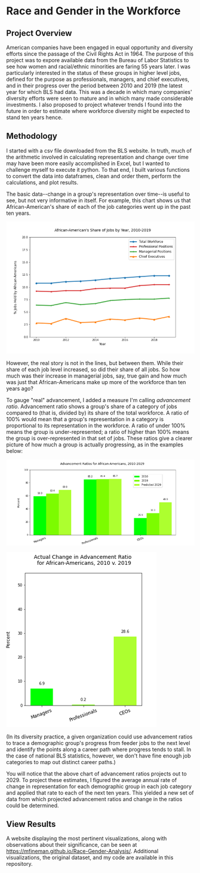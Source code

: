 # Race and Gender in the Workforce 

## Project Overview

American companies have been engaged in equal opportunity and diversity efforts since the passage of the Civil Rights Act in 1964.  The purpose of this project was to expore available data from the Bureau of Labor Statistics to see how women and racial/ethnic minorities are faring 55 years later.  I was particularly interested in the status of these groups in higher level jobs, defined for the purpose as professionals, managers, and chief executives, and in their progress over the period between 2010 and 2019 (the latest year for which BLS had data.  This was a decade in which many companies' diversity efforts were seen to mature and in which many made considerable investments. I also proposed to project whatever trends I found into the future in order to estimate where workforce diversity might be expected to stand ten years hence.

## Methodology

I started with a csv file downloaded from the BLS website.  In truth, much of the arithmetic involved in calculating representation and change over time may have been more easily accomplished in Excel, but I wanted to challenge myself to execute it python.  To that end, I built various functions to convert the data into dataframes, clean and order them, perform the calculations, and plot results.

The basic data--change in a group's representation over time--is useful to see, but not very informative in itself.  For example, this chart shows us that African-American's share of each of the job categories went up in the past ten years.  

![Sample Graph](https://github.com/mfineman/Race-Gender-Analysis/blob/main/Images/AArep.png)

However, the real story is not in the lines, but between them.  While their share of each job level increased, so did their share of all jobs.  So how much was their increase in managerial jobs, say, true gain and how much was just that African-Americans make up more of the workforce than ten years ago?

To gauge "real" advancement, I added a measure I'm calling *advancement ratio*.  Advancement ratio shows a group's share of a category of jobs compared to (that is, divided by) its share of the total workforce.  A ratio of 100% would mean that a group's representation in a category is proportional to its representation in the workforce.  A ratio of under 100% means the group is under-represented; a ratio of higher than 100% means the group is over-represented in that set of jobs.  These ratios give a clearer picture of how much a group is actually progressing, as in the examples below:

![Twenty year advancement ratios, Africa-Americans](https://github.com/mfineman/Race-Gender-Analysis/blob/main/Images/African-Americans_ratios_2010-2029.png)

![Sample Graph](https://github.com/mfineman/Race-Gender-Analysis/blob/main/Images/African-Americans_ratio_change19.png)

(In its diversity practice, a given organization could use advancement ratios to trace a demographic group's progress from feeder jobs to the next level and identify the points along a career path where progress tends to stall.  In the case of national BLS statistics, however, we don't have fine enough job categories to map out distinct career paths.)

You will notice that the above chart of advancement ratios projects out to 2029.  To project these estimates, I figured the average annual rate of change in representation for each demographic group in each job category and applied that rate to each of the next ten years. This yielded a new set of data from which projected advancement ratios and change in the ratios could be determined.

## View Results

A website displaying the most pertinent visualizations, along with observations about their significance, can be seen at https://mfineman.github.io/Race-Gender-Analysis/.  Additional visualizations, the original dataset, and my code are available in this repository.

